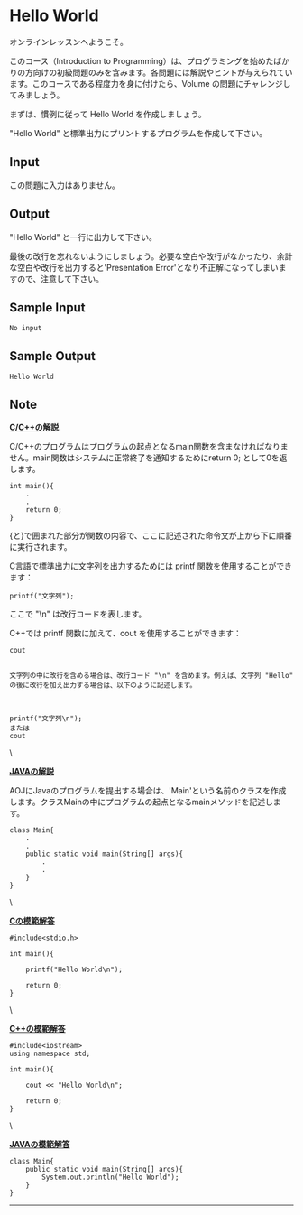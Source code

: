 Hello World
===========

オンラインレッスンへようこそ。

このコース（Introduction to
Programming）は、プログラミングを始めたばかりの方向けの初級問題のみを含みます。各問題には解説やヒントが与えられています。このコースである程度力を身に付けたら、Volume
の問題にチャレンジしてみましょう。

まずは、慣例に従って Hello World を作成しましょう。

"Hello World" と標準出力にプリントするプログラムを作成して下さい。

Input
-----

この問題に入力はありません。

Output
------

"Hello World" と一行に出力して下さい。

最後の改行を忘れないようにしましょう。必要な空白や改行がなかったり、余計な空白や改行を出力すると'Presentation
Error'となり不正解になってしまいますので、注意して下さい。

Sample Input
------------

    No input

Sample Output
-------------

    Hello World

Note
----

**[C/C++の解説](javascript:void(0))**

C/C++のプログラムはプログラムの起点となるmain関数を含まなければなりません。main関数はシステムに正常終了を通知するためにreturn
0; として0を返します。

    int main(){
        .
        .
        return 0;
    }

{と}で囲まれた部分が関数の内容で、ここに記述された命令文が上から下に順番に実行されます。

C言語で標準出力に文字列を出力するためには printf
関数を使用することができます：

    printf("文字列");

ここで "\\n" は改行コードを表します。

C++では printf 関数に加えて、cout を使用することができます：

    cout 


    文字列の中に改行を含める場合は、改行コード "\n" を含めます。例えば、文字列 "Hello" の後に改行を加え出力する場合は、以下のように記述します。



    printf("文字列\n");
    または
    cout 

\

**[JAVAの解説](javascript:void(0))**

AOJにJavaのプログラムを提出する場合は、'Main'という名前のクラスを作成します。クラスMainの中にプログラムの起点となるmainメソッドを記述します。

    class Main{
        .
        .
        public static void main(String[] args){
            .
            .
        }
    }

\

**[Cの模範解答](javascript:void(0))**

    #include<stdio.h>

    int main(){
        
        printf("Hello World\n");    

        return 0;
    }

\

**[C++の模範解答](javascript:void(0))**

    #include<iostream>
    using namespace std;

    int main(){

        cout << "Hello World\n";

        return 0;
    }

\

**[JAVAの模範解答](javascript:void(0))**

    class Main{
        public static void main(String[] args){
            System.out.println("Hello World");
        }
    }

* * * * *

 

